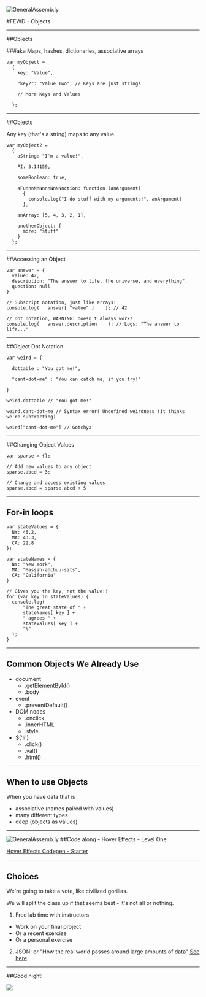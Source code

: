 ![GeneralAssemb.ly](../img/icons/FEWD_Logo.png)

#FEWD - Objects

----

##Objects

###aka Maps, hashes, dictionaries, associative arrays

    var myObject =
      {
        key: "Value",

        "key2": "Value Two", // Keys are just strings

        // More Keys and Values

      };



----

##Objects

Any key (that's a string) maps to any value

    var myObject2 =
      {
        aString: "I'm a value!",

        PI: 3.14159,

        someBoolean: true,

        aFunnnNnNnnnNnNNnction: function (anArgument) 
          { 
            console.log("I do stuff with my arguments!", anArgument)
          },

        anArray: [5, 4, 3, 2, 1],

        anotherObject: {
          more: "stuff"  
        }
      };

----

##Accessing an Object

    var answer = { 
      value: 42,
      description: "The answer to life, the universe, and everything",
      question: null
    }

    // Subscript notation, just like arrays!
    console.log(   answer[ "value" ]    ); // 42

    // Dot notation, WARNING: doesn't always work!
    console.log(   answer.description    ); // Logs: "The answer to life..."

----

##Object Dot Notation

    var weird = {

      dottable : "You got me!",

      "cant-dot-me" : "You can catch me, if you try!"

    }

    weird.dottable // "You got me!"

    weird.cant-dot-me // Syntax error! Undefined weirdness (it thinks we're subtracting)

    weird["cant-dot-me"] // Gotchya

----

##Changing Object Values

    var sparse = {};

    // Add new values to any object
    sparse.abcd = 3;

    // Change and access existing values
    sparse.abcd = sparse.abcd + 5

----

## For-in loops

    var stateValues = {
      NY: 46.2,
      MA: 43.3,
      CA: 22.8
    };

    var stateNames = {
      NY: "New York",
      MA: "Massah-ahchuu-sits",
      CA: "California"
    }

    // Gives you the key, not the value!!
    for (var key in stateValues) {
      console.log(
          "The great state of " +
          stateNames[ key ] +
          " agrees " +
          stateValues[ key ] +
          "%"
      );
    }

----

## Common Objects We Already Use

* document
  * .getElementById()
  * .body
* event
  * .preventDefault()
* DOM nodes
  * .onclick
  * .innerHTML
  * .style
* $('li')
  * .click()
  * .val()
  * .html()

----

## When to use Objects

When you have data that is

* associative (names paired with values)
* many different types
* deep (objects as values)

----

![GeneralAssemb.ly](../img/icons/code_along.png)
##Code along - Hover Effects - Level One

[Hover Effects Codepen - Starter](http://codepen.io/nickgrace/pen/LErgXK)

----

## Choices

We're going to take a vote, like civilized gorillas.

We will split the class up if that seems best - it's not all or nothing. 

1. Free lab time with instructors
  * Work on your final project
  * Or a recent exercise
  * Or a personal exercise

2. JSON! or "How the real world passes around large amounts of data" [See here](http://codepen.io/nickgrace/pen/qEKJLG?editors=101)

----

##Good night!

<img src="http://stream1.gifsoup.com/view4/1808205/noodle-broken-gorillaz-o.gif">
